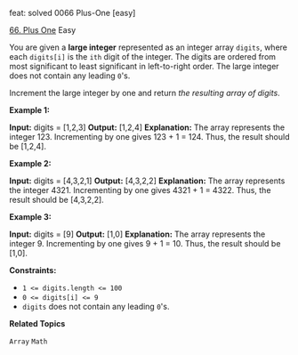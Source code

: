 feat: solved 0066 Plus-One [easy]

[66.  Plus One](https://leetcode.com/problems/plus-one/)
Easy

You are given a  **large integer**  represented as an integer array  `digits`, where each  `digits[i]`  is the  `ith`  digit of the integer. The digits are ordered from most significant to least significant in left-to-right order. The large integer does not contain any leading  `0`'s.

Increment the large integer by one and return  _the resulting array of digits_.

**Example 1:**

**Input:** digits = [1,2,3]
**Output:** [1,2,4]
**Explanation:** The array represents the integer 123.
Incrementing by one gives 123 + 1 = 124.
Thus, the result should be [1,2,4].

**Example 2:**

**Input:** digits = [4,3,2,1]
**Output:** [4,3,2,2]
**Explanation:** The array represents the integer 4321.
Incrementing by one gives 4321 + 1 = 4322.
Thus, the result should be [4,3,2,2].

**Example 3:**

**Input:** digits = [9]
**Output:** [1,0]
**Explanation:** The array represents the integer 9.
Incrementing by one gives 9 + 1 = 10.
Thus, the result should be [1,0].

**Constraints:**

-   `1 <= digits.length <= 100`
-   `0 <= digits[i] <= 9`
-   `digits`  does not contain any leading  `0`'s.

**Related Topics**

``Array``
``Math``
